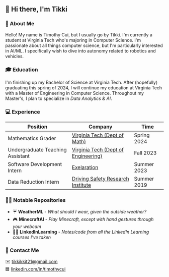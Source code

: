 ## 👋 Hi there, I'm Tikki

### 📗 About Me
Hello! My name is Timothy Cui, but I usually go by Tikki. I'm currently a
student at Virginia Tech who's majoring in Computer Science. I'm passionate
about all things computer science, but I'm particularly interested in AI/ML. I
specifically wish to dive into autonomy related to robotics and vehicles.

### 🎓 Education
I'm finishing up my Bachelor of Science at Virginia Tech. After (hopefully)
graduating this spring of 2024, I will continue my education at Virginia Tech
with a Master of Engineering in Computer Science. Throughout my Master's, I plan
to specialize in *Data Analytics & AI*.

### 💻 Experience
| Position | Company | Time
|-|-|-|
|Mathematics Grader|[Virginia Tech (Dept of Math)](https://math.vt.edu/)|Spring 2024
|Undergraduate Teaching Assistant|[Virginia Tech (Dept of Engineering)](https://eng.vt.edu/)|Fall 2023
|Software Development Intern|[Exelaration](https://exelaration.com/)|Summer 2023
|Data Reduction Intern|[Driving Safety Research Institute](https://dsri.uiowa.edu/)|Summer 2019

### 👨‍💻 Notable Repositories
- ☔ **WeatherML** - *What should I wear, given the outside weather?*
- 🎮 **MinecraftAI** - *Play Minecraft, except with hand gestures through your webcam*
- 👨‍🏫 **LinkedInLearning** - *Notes/code from all the LinkedIn Learning courses I've taken*

### 💬 Contact Me
✉️ tikkikkit21@gmail.com<br>
🟦 [linkedin.com/in/timothycui](https://www.linkedin.com/in/timothycui/)

<!--
**tikkikkit21/tikkikkit21** is a ✨ _special_ ✨ repository because its `README.md` (this file) appears on your GitHub profile.

Here are some ideas to get you started:

- 🔭 I’m currently working on ...
- 🌱 I’m currently learning ...
- 👯 I’m looking to collaborate on ...
- 🤔 I’m looking for help with ...
- 💬 Ask me about ...
- 📫 How to reach me: ...
- 😄 Pronouns: ...
- ⚡ Fun fact: ...
-->
